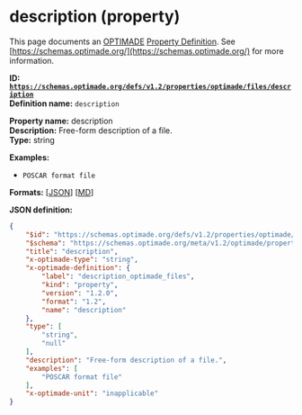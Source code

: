 # description (property)

This page documents an [OPTIMADE](https://www.optimade.org/) [Property Definition](https://schemas.optimade.org/#definitions). See [https://schemas.optimade.org/](https://schemas.optimade.org/) for more information.

**ID: [`https://schemas.optimade.org/defs/v1.2/properties/optimade/files/description`](https://schemas.optimade.org/defs/v1.2/properties/optimade/files/description.md)**  
**Definition name:** `description`

**Property name:** description  
**Description:** Free-form description of a file.  
**Type:** string  



**Examples:**

- `POSCAR format file`

**Formats:** [[JSON](description.json)] [[MD](description.md)]

**JSON definition:**

``` json
{
    "$id": "https://schemas.optimade.org/defs/v1.2/properties/optimade/files/description",
    "$schema": "https://schemas.optimade.org/meta/v1.2/optimade/property_definition.json",
    "title": "description",
    "x-optimade-type": "string",
    "x-optimade-definition": {
        "label": "description_optimade_files",
        "kind": "property",
        "version": "1.2.0",
        "format": "1.2",
        "name": "description"
    },
    "type": [
        "string",
        "null"
    ],
    "description": "Free-form description of a file.",
    "examples": [
        "POSCAR format file"
    ],
    "x-optimade-unit": "inapplicable"
}
```